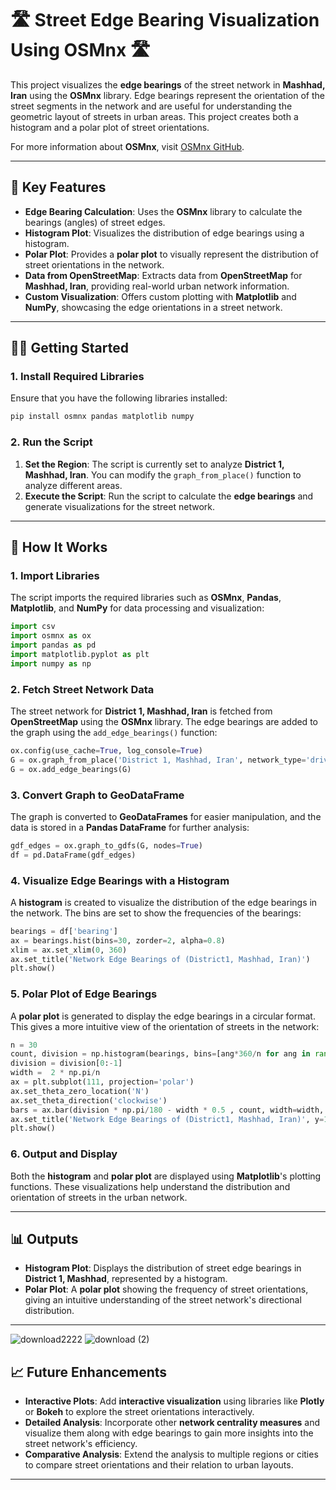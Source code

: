 # 🛣️ **Street Edge Bearing Visualization Using OSMnx** 🛣️

This project visualizes the **edge bearings** of the street network in **Mashhad, Iran** using the **OSMnx** library. Edge bearings represent the orientation of the street segments in the network and are useful for understanding the geometric layout of streets in urban areas. This project creates both a histogram and a polar plot of street orientations.

For more information about **OSMnx**, visit [OSMnx GitHub](https://github.com/gboeing/osmnx).

---

## 🚀 **Key Features**

- **Edge Bearing Calculation**: Uses the **OSMnx** library to calculate the bearings (angles) of street edges.
- **Histogram Plot**: Visualizes the distribution of edge bearings using a histogram.
- **Polar Plot**: Provides a **polar plot** to visually represent the distribution of street orientations in the network.
- **Data from OpenStreetMap**: Extracts data from **OpenStreetMap** for **Mashhad, Iran**, providing real-world urban network information.
- **Custom Visualization**: Offers custom plotting with **Matplotlib** and **NumPy**, showcasing the edge orientations in a street network.

---

## 🧑‍🔬 **Getting Started**

### 1. **Install Required Libraries**

Ensure that you have the following libraries installed:

```bash
pip install osmnx pandas matplotlib numpy
```

### 2. **Run the Script**

1. **Set the Region**: The script is currently set to analyze **District 1, Mashhad, Iran**. You can modify the `graph_from_place()` function to analyze different areas.
2. **Execute the Script**: Run the script to calculate the **edge bearings** and generate visualizations for the street network.

---

## 🔧 **How It Works**

### 1. **Import Libraries**

The script imports the required libraries such as **OSMnx**, **Pandas**, **Matplotlib**, and **NumPy** for data processing and visualization:

```python
import csv 
import osmnx as ox
import pandas as pd
import matplotlib.pyplot as plt
import numpy as np
```

### 2. **Fetch Street Network Data**

The street network for **District 1, Mashhad, Iran** is fetched from **OpenStreetMap** using the **OSMnx** library. The edge bearings are added to the graph using the `add_edge_bearings()` function:

```python
ox.config(use_cache=True, log_console=True)
G = ox.graph_from_place('District 1, Mashhad, Iran', network_type='drive')
G = ox.add_edge_bearings(G)
```

### 3. **Convert Graph to GeoDataFrame**

The graph is converted to **GeoDataFrames** for easier manipulation, and the data is stored in a **Pandas DataFrame** for further analysis:

```python
gdf_edges = ox.graph_to_gdfs(G, nodes=True)
df = pd.DataFrame(gdf_edges)
```

### 4. **Visualize Edge Bearings with a Histogram**

A **histogram** is created to visualize the distribution of the edge bearings in the network. The bins are set to show the frequencies of the bearings:

```python
bearings = df['bearing']
ax = bearings.hist(bins=30, zorder=2, alpha=0.8)
xlim = ax.set_xlim(0, 360)
ax.set_title('Network Edge Bearings of (District1, Mashhad, Iran)')
plt.show()
```

### 5. **Polar Plot of Edge Bearings**

A **polar plot** is generated to display the edge bearings in a circular format. This gives a more intuitive view of the orientation of streets in the network:

```python
n = 30
count, division = np.histogram(bearings, bins=[ang*360/n for ang in range(0,n+1)])
division = division[0:-1]
width =  2 * np.pi/n
ax = plt.subplot(111, projection='polar')
ax.set_theta_zero_location('N')
ax.set_theta_direction('clockwise')
bars = ax.bar(division * np.pi/180 - width * 0.5 , count, width=width, bottom=0.0)
ax.set_title('Network Edge Bearings of (District1, Mashhad, Iran)', y=1.1 )
plt.show()
```

### 6. **Output and Display**

Both the **histogram** and **polar plot** are displayed using **Matplotlib**'s plotting functions. These visualizations help understand the distribution and orientation of streets in the urban network.

---

## 📊 **Outputs**

- **Histogram Plot**: Displays the distribution of street edge bearings in **District 1, Mashhad**, represented by a histogram.
- **Polar Plot**: A **polar plot** showing the frequency of street orientations, giving an intuitive understanding of the street network's directional distribution.

---
![download2222](https://github.com/user-attachments/assets/2a1c5b7f-525c-4112-85f4-c837abfe6475)
![download (2)](https://github.com/user-attachments/assets/7e314cf0-aa56-4563-9c88-d6c1e673a7cc)

## 📈 **Future Enhancements**

- **Interactive Plots**: Add **interactive visualization** using libraries like **Plotly** or **Bokeh** to explore the street orientations interactively.
- **Detailed Analysis**: Incorporate other **network centrality measures** and visualize them along with edge bearings to gain more insights into the street network's efficiency.
- **Comparative Analysis**: Extend the analysis to multiple regions or cities to compare street orientations and their relation to urban layouts.

---

